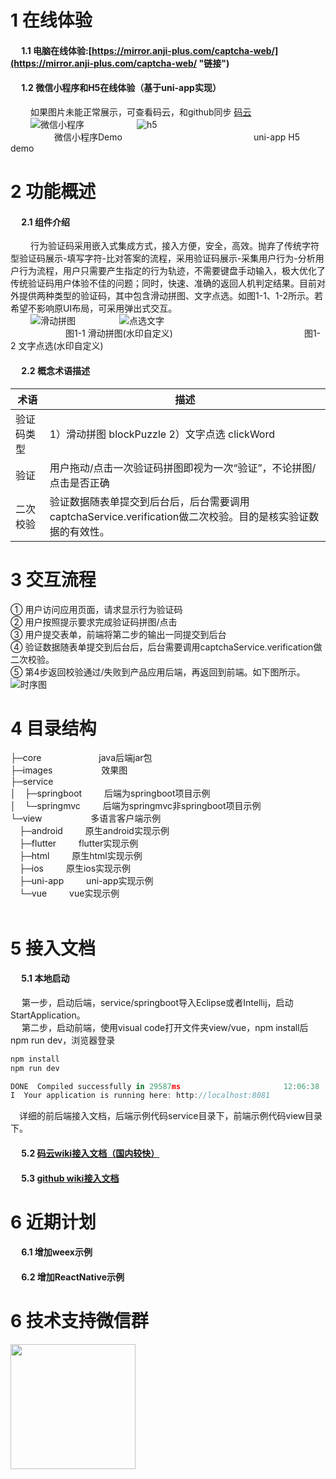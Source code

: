 # 1 在线体验
#### &emsp; 1.1 电脑在线体验:[https://mirror.anji-plus.com/captcha-web/](https://mirror.anji-plus.com/captcha-web/ "链接")
#### &emsp; 1.2 微信小程序和H5在线体验（基于uni-app实现）
 &emsp;&emsp; 如果图片未能正常展示，可查看码云，和github同步 [码云]( https://gitee.com/anji-plus/captcha "码云")<br>
 &emsp;&emsp; ![微信小程序](https://mirror.anji-plus.com/captcha-web/static/8cm.jpg "微信小程序")&emsp;&emsp;&emsp;&emsp;&emsp;&emsp;![h5](https://images.gitee.com/uploads/images/2020/0429/174246_c33e3fa3_1728982.png "h5.png")<br>
 &emsp;&emsp;&emsp;&emsp;&emsp;微信小程序Demo&emsp;&emsp;&emsp;&emsp;&emsp;&emsp;&emsp;&emsp;&emsp;&emsp;&emsp;&emsp;&emsp;&emsp;&emsp;uni-app H5 demo

# 2 功能概述
#### &emsp; 2.1 组件介绍
 &emsp;&emsp; 行为验证码采用嵌入式集成方式，接入方便，安全，高效。抛弃了传统字符型验证码展示-填写字符-比对答案的流程，采用验证码展示-采集用户行为-分析用户行为流程，用户只需要产生指定的行为轨迹，不需要键盘手动输入，极大优化了传统验证码用户体验不佳的问题；同时，快速、准确的返回人机判定结果。目前对外提供两种类型的验证码，其中包含滑动拼图、文字点选。如图1-1、1-2所示。若希望不影响原UI布局，可采用弹出式交互。<br>
 &emsp;&emsp; ![滑动拼图](https://mirror.anji-plus.com/captcha-web/static/blockPuzzle.png "滑动拼图")&emsp;&emsp;&emsp;&emsp;&emsp;![点选文字](https://mirror.anji-plus.com/captcha-web/static/clickWord.png "点选文字")<br>
 &emsp;&emsp;&emsp;&emsp;&emsp;&emsp;  图1-1 滑动拼图(水印自定义)&emsp;&emsp;&emsp;&emsp;&emsp;&emsp;&emsp;&emsp;&emsp;&emsp;&emsp;&emsp;&emsp;&emsp;&emsp;图1-2 文字点选(水印自定义)

#### &emsp; 2.2 概念术语描述
| 术语  | 描述  |
| ------------ | ------------ |
| 验证码类型 | 1）滑动拼图 blockPuzzle  2）文字点选 clickWord|
| 验证  |  用户拖动/点击一次验证码拼图即视为一次“验证”，不论拼图/点击是否正确 |
| 二次校验  | 验证数据随表单提交到后台后，后台需要调用captchaService.verification做二次校验。目的是核实验证数据的有效性。  |

# 3 交互流程
①	用户访问应用页面，请求显示行为验证码<br>
②	用户按照提示要求完成验证码拼图/点击<br>
③	用户提交表单，前端将第二步的输出一同提交到后台<br>
④	验证数据随表单提交到后台后，后台需要调用captchaService.verification做二次校验。<br>
⑤	第4步返回校验通过/失败到产品应用后端，再返回到前端。如下图所示。
![时序图](https://mirror.anji-plus.com/captcha-web/static/shixu.png "时序图")

# 4 目录结构
├─core    &emsp;&emsp;&emsp;&emsp;&emsp;&emsp;     java后端jar包<br>
├─images    &emsp;&emsp;&emsp;&emsp;&emsp;    效果图<br>
├─service<br>
│&emsp;├─springboot   &emsp;&emsp;    后端为springboot项目示例<br>
│&emsp;└─springmvc    &emsp;&emsp;    后端为springmvc非springboot项目示例<br>
└─view    &emsp;&emsp;&emsp;&emsp;&emsp;    多语言客户端示例<br>
&emsp;├─android    &emsp;&emsp;    原生android实现示例<br>
&emsp;├─flutter    &emsp;&emsp;    flutter实现示例<br>
&emsp;├─html    &emsp;&emsp;    原生html实现示例<br>
&emsp;├─ios    &emsp;&emsp;    原生ios实现示例<br>
&emsp;├─uni-app    &emsp;&emsp;    uni-app实现示例<br>
&emsp;└─vue    &emsp;&emsp;    vue实现示例<br>
&emsp;

# 5 接入文档
#### &emsp; 5.1 本地启动
&emsp; 第一步，启动后端，service/springboot导入Eclipse或者Intellij，启动StartApplication。<br>
&emsp; 第二步，启动前端，使用visual code打开文件夹view/vue，npm install后npm run dev，浏览器登录<br>
```js
npm install
npm run dev

DONE  Compiled successfully in 29587ms                       12:06:38
I  Your application is running here: http://localhost:8081
``` 
&emsp;详细的前后端接入文档，后端示例代码service目录下，前端示例代码view目录下。
#### &emsp; 5.2 [码云wiki接入文档（国内较快）](https://gitee.com/anji-plus/captcha/wikis/Home "码云")<br>
#### &emsp; 5.3 [github wiki接入文档](https://github.com/anji-plus/captcha/wiki "github")<br>

# 6 近期计划
#### &emsp; 6.1 增加weex示例
#### &emsp; 6.2 增加ReactNative示例

# 6 技术支持微信群
<img src="https://images.gitee.com/uploads/images/2020/0511/091107_b81b631c_1728982.jpeg" width = "200" height = "200" div align=left />

